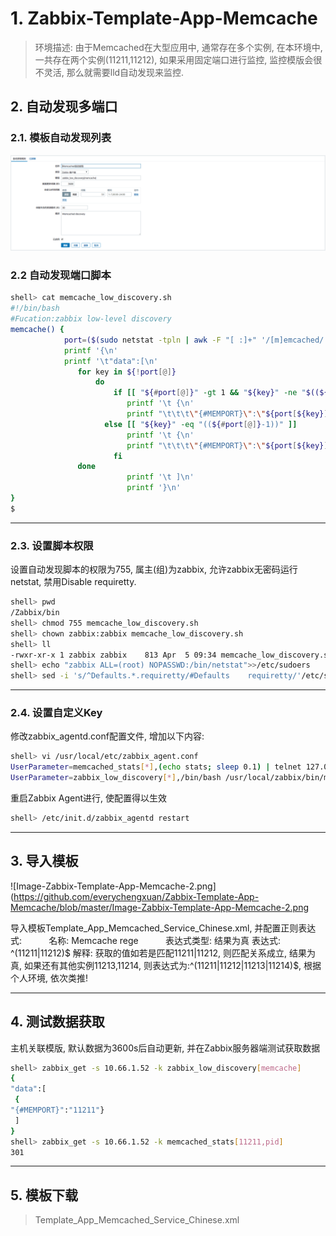 # 1. Zabbix-Template-App-Memcache

>环境描述: 由于Memcached在大型应用中, 通常存在多个实例, 在本环境中, 一共存在两个实例(11211,11212), 如果采用固定端口进行监控, 监控模版会很不灵活, 那么就需要lld自动发现来监控.

## 2. 自动发现多端口

### 2.1. 模板自动发现列表

![Image-Zabbix-Template-App-Memcache-1.png](https://github.com/everychengxuan/Zabbix-Template-App-Memcache/blob/master/Image-Zabbix-Template-App-Memcache-1.png)


### 2.2 自动发现端口脚本
```sh
shell> cat memcache_low_discovery.sh
#!/bin/bash
#Fucation:zabbix low-level discovery
memcache() {
            port=($(sudo netstat -tpln | awk -F "[ :]+" '/[m]emcached/ && /0.0.0.0/ {print $5}'))
            printf '{\n'
            printf '\t"data":[\n'
               for key in ${!port[@]}
                   do
                       if [[ "${#port[@]}" -gt 1 && "${key}" -ne "$((${#port[@]}-1))" ]];then
                          printf '\t {\n'
                          printf "\t\t\t\"{#MEMPORT}\":\"${port[${key}]}\"},\n"
                     else [[ "${key}" -eq "((${#port[@]}-1))" ]]
                          printf '\t {\n'
                          printf "\t\t\t\"{#MEMPORT}\":\"${port[${key}]}\"}\n"
                       fi
               done
                          printf '\t ]\n'
                          printf '}\n'
}
$
```

---
### 2.3. 设置脚本权限

设置自动发现脚本的权限为755, 属主(组)为zabbix, 允许zabbix无密码运行netstat, 禁用Disable requiretty.
```sh
shell> pwd
/Zabbix/bin
shell> chmod 755 memcache_low_discovery.sh
shell> chown zabbix:zabbix memcache_low_discovery.sh
shell> ll
-rwxr-xr-x 1 zabbix zabbix    813 Apr  5 09:34 memcache_low_discovery.sh
shell> echo "zabbix ALL=(root) NOPASSWD:/bin/netstat">>/etc/sudoers 
shell> sed -i 's/^Defaults.*.requiretty/#Defaults    requiretty/'/etc/sudoer
```

---
### 2.4. 设置自定义Key

修改zabbix_agentd.conf配置文件, 增加以下内容:
```sh
shell> vi /usr/local/etc/zabbix_agent.conf
UserParameter=memcached_stats[*],(echo stats; sleep 0.1) | telnet 127.0.0.1 $1 2>&1 | awk '/STAT $2 / {print $NF}'
UserParameter=zabbix_low_discovery[*],/bin/bash /usr/local/zabbix/bin/memcache_low_discovery.sh $1
```
重启Zabbix Agent进行, 使配置得以生效
```sh
shell> /etc/init.d/zabbix_agentd restart
```

---
## 3. 导入模板

![Image-Zabbix-Template-App-Memcache-2.png](https://github.com/everychengxuan/Zabbix-Template-App-Memcache/blob/master/Image-Zabbix-Template-App-Memcache-2.png

导入模板Template_App_Memcached_Service_Chinese.xml, 并配置正则表达式: 
            名称: Memcache rege
            表达式类型: 结果为真 
            表达式: ^(11211|11212)$ 
            解释: 获取的值如若是匹配11211|11212, 则匹配关系成立, 结果为真, 如果还有其他实例11213,11214, 则表达式为:^(11211|11212|11213|11214)$, 根据个人环境, 依次类推!

---
## 4. 测试数据获取

主机关联模版, 默认数据为3600s后自动更新, 并在Zabbix服务器端测试获取数据
```sh
shell> zabbix_get -s 10.66.1.52 -k zabbix_low_discovery[memcache]
{
"data":[
 {
"{#MEMPORT}":"11211"}
 ]
}
shell> zabbix_get -s 10.66.1.52 -k memcached_stats[11211,pid]
301
```

---
## 5. 模板下载
> Template_App_Memcached_Service_Chinese.xml
